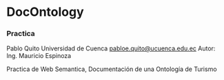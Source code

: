 # DocOntology
### Practica 
Pablo Quito
Universidad de Cuenca
pabloe.quito@ucuenca.edu.ec
Autor: Ing. Mauricio Espinoza

Practica de Web Semantica, Documentación de una Ontología de Turismo  
